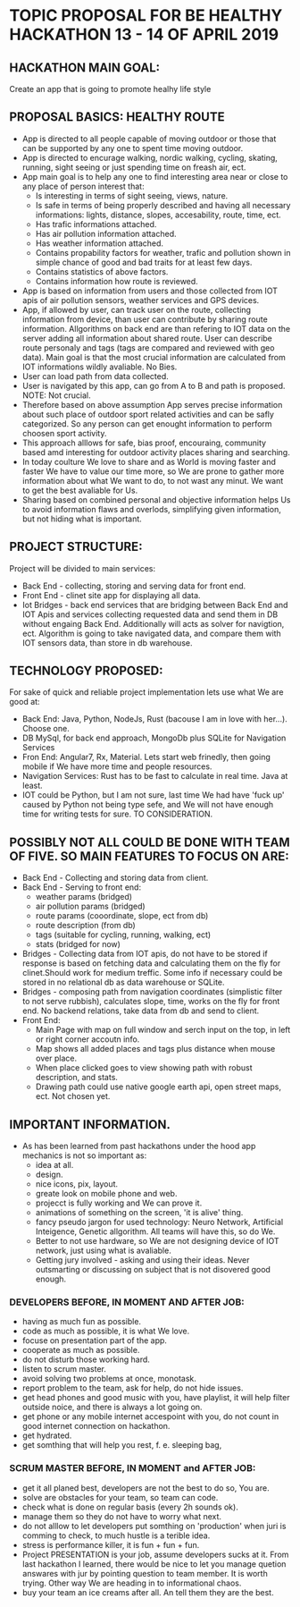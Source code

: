 # TOPIC PROPOSAL FOR BE HEALTHY HACKATHON 13 - 14 OF APRIL 2019

## HACKATHON MAIN GOAL:

Create an app that is going to promote healhy life style

## PROPOSAL BASICS: HEALTHY ROUTE

- App is directed to all people capable of moving outdoor or those that can be supported by any one to spent time moving outdoor.
- App is directed to encurage walking, nordic walking, cycling, skating, running, sight seeing or just spending time on freash air, ect.
- App main goal is to help any one to find interesting area near or close to any place of person interest that:
    * Is interesting in terms of sight seeing, views, nature.
    * Is safe in terms of being properly described and having all necessary informations: lights, distance, slopes, accesability, route, time, ect.
    * Has trafic informations attached.
    * Has air pollution information attached.
    * Has weather information attached.
    * Contains propability factors for weather, trafic and pollution shown in simple chance of good and bad traits for at least few days.
    * Contains statistics of above factors.
    * Contains information how route is reviewed.
- App is based on information from users and those collected from IOT apis of air pollution sensors, weather services and GPS devices.
- App, if allowed by user, can track user on the route, collecting information from device, than user can contribute by sharing route information. Allgorithms on back end are than refering to IOT data on the server adding all information about shared route. User can describe route personaly and tags (tags are compared and reviewed with geo data). Main goal is that the most crucial information are calculated from IOT informations wildly avaliable. No Bies.
- User can load path from data collected.
- User is navigated by this app, can go from A to B and path is proposed. NOTE: Not crucial.
- Therefore based on above assumption App serves precise information about such place of outdoor sport related activities and can be safly categorized. So any person can get enought information to perform choosen sport activity.
- This approach alllows for safe, bias proof, encouraing, community based amd interesting for outdoor activity places sharing and searching.
- In today coulture We love to share and as World is moving faster and faster We have to value our time more, so We are prone to gather more information about what We want to do, to not wast any minut. We want to get the best avaliable for Us.
- Sharing based on combined personal and objective information helps Us to avoid information flaws and overlods, simplifying given information, but not hiding what is important.

## PROJECT STRUCTURE:

Project will be divided to main services:

- Back End - collecting, storing and serving data for front end.
- Front End - clinet site app for displaying all data.
- Iot Bridges - back end services that are bridging between Back End and IOT Apis and services collecting requested data and send them in DB without engaing Back End. Additionally will acts as solver for navigtion, ect. Algorithm is going to take navigated data, and compare them with IOT sensors data, than store in db warehouse.

## TECHNOLOGY PROPOSED:

For sake of quick and reliable project implementation lets use what We are good at:

- Back End: Java, Python, NodeJs, Rust (bacouse I am in love with her...). Choose one.
- DB MySql, for back end approach, MongoDb plus SQLite for Navigation Services
- Fron End: Angular7, Rx, Material. Lets start web frinedly, then going mobile if We have more time and people resources.
- Navigation Services: Rust has to be fast to calculate in real time. Java at least.
- IOT could be Python, but I am not sure, last time We had have 'fuck up' caused by Python not being type sefe, and We will not have enough time for writing tests for sure. TO CONSIDERATION.

## POSSIBLY NOT ALL COULD BE DONE WITH TEAM OF FIVE. SO MAIN FEATURES TO FOCUS ON ARE:

- Back End - Collecting and storing data from client.
- Back End - Serving to front end:
    * weather params (bridged)
    * air pollution params (bridged)
    * route params (cooordinate, slope, ect from db)
    * route description (from db)
    * tags (suitable for cycling, running, walking, ect)
    * stats (bridged for now)
- Bridges - Collecting data from IOT apis, do not have to be stored if response is based on fetching data and calculating them on the fly for clinet.Should work for medium treffic. Some info if necessary could be stored in no relational db as data warehouse or SQLite.
- Bridges - composing path from navigation coordinates (simplistic filter to not serve rubbish), calculates slope, time, works on the fly for front end. No backend relations, take data from db and send to client.
- Front End:
    * Main Page with map on full window and serch input on the top, in left or right corner accoutn info.
    * Map shows all added places and tags plus distance when mouse over place.
    * When place clicked goes to view showing path with robust description, and stats.
    * Drawing path could use native google earth api, open street maps, ect. Not chosen yet.

 ## IMPORTANT INFORMATION.

 - As has been learned from past hackathons under the hood app mechanics is not so important as:
    * idea at all.
    * design.
    * nice icons, pix, layout.
    * greate look on mobile phone and web.
    * projecct is fully working and We can prove it.
    * animations of something on the screen, 'it is alive' thing.
    * fancy pseudo jargon for used technology: Neuro Network, Artificial Inteigence, Genetic allgorithm. All teams will have this, so do We.
    * Better to not use hardware, so We are not designing device of IOT network, just using what is avaliable.
    * Getting jury involved - asking and using their ideas. Never outsmarting or discussing on subject that is not disovered good enough.

### DEVELOPERS BEFORE, IN MOMENT AND AFTER JOB:

- having as much fun as possible.
- code as much as possible, it is what We love.
- focuse on presentation part of the app.
- cooperate as much as possible.
- do not disturb those working hard.
- listen to scrum master.
- avoid solving two problems at once, monotask.
- report problem to the team, ask for help, do not hide issues.
- get head phones and good music with you, have playlist, it will help filter outside noice, and there is always a lot going on.
- get phone or any mobile internet accespoint with you, do not count in good internet connection on hackathon.
- get hydrated.
- get somthing that will help you rest, f. e. sleeping bag,

### SCRUM MASTER BEFORE, IN MOMENT and AFTER JOB:

- get it all planed best, developers are not the best to do so, You are.
- solve are obstacles for your team, so team can code.
- check what is done on regular basis (every 2h sounds ok).
- manage them so they do not have to worry what next.
- do not alllow to let developers put somthing on 'production' when juri is comming to check, to much hustle is a terible idea.
- stress is performance killer, it is fun + fun + fun.
- Project PRESENTATION is your job, assume developers sucks at it. From last hackathon I learned, there would be nice to let you manage quetion answares with jur by pointing question to team member. It is worth trying. Other way We are heading in to informational chaos.
- buy your team an ice creams after all. An tell them they are the best.
